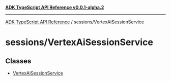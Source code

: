 [**ADK TypeScript API Reference v0.0.1-alpha.2**](../../README.md)

***

[ADK TypeScript API Reference](../../modules.md) / sessions/VertexAiSessionService

# sessions/VertexAiSessionService

## Classes

- [VertexAiSessionService](classes/VertexAiSessionService.md)
